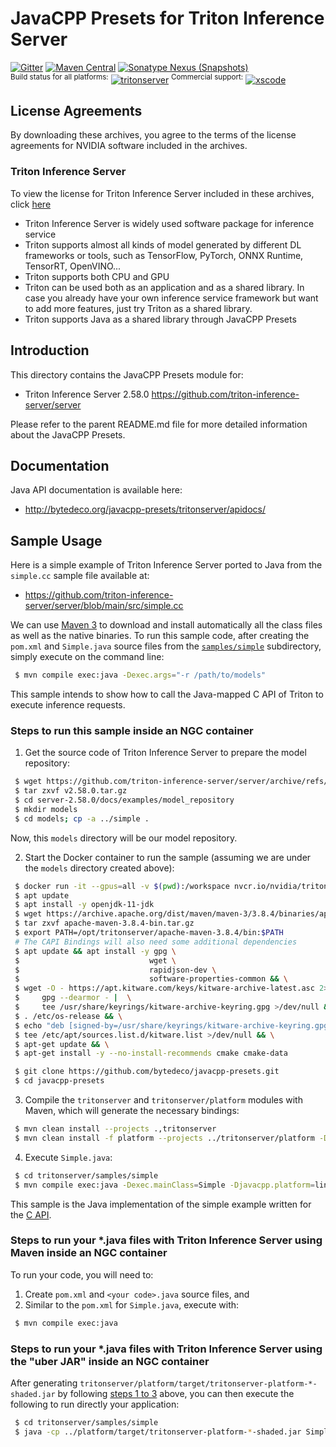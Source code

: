 JavaCPP Presets for Triton Inference Server
===========================================

[![Gitter](https://badges.gitter.im/bytedeco/javacpp.svg)](https://gitter.im/bytedeco/javacpp) [![Maven Central](https://maven-badges.herokuapp.com/maven-central/org.bytedeco/tritonserver/badge.svg)](https://maven-badges.herokuapp.com/maven-central/org.bytedeco/tritonserver) [![Sonatype Nexus (Snapshots)](https://img.shields.io/nexus/s/https/oss.sonatype.org/org.bytedeco/tritonserver.svg)](http://bytedeco.org/builds/)  
<sup>Build status for all platforms:</sup> [![tritonserver](https://github.com/bytedeco/javacpp-presets/workflows/tritonserver/badge.svg)](https://github.com/bytedeco/javacpp-presets/actions?query=workflow%3Atritonserver)  <sup>Commercial support:</sup> [![xscode](https://img.shields.io/badge/Available%20on-xs%3Acode-blue?style=?style=plastic&logo=appveyor&logo=data:image/png;base64,iVBORw0KGgoAAAANSUhEUgAAAEAAAABACAMAAACdt4HsAAAAGXRFWHRTb2Z0d2FyZQBBZG9iZSBJbWFnZVJlYWR5ccllPAAAAAZQTFRF////////VXz1bAAAAAJ0Uk5T/wDltzBKAAAAlUlEQVR42uzXSwqAMAwE0Mn9L+3Ggtgkk35QwcnSJo9S+yGwM9DCooCbgn4YrJ4CIPUcQF7/XSBbx2TEz4sAZ2q1RAECBAiYBlCtvwN+KiYAlG7UDGj59MViT9hOwEqAhYCtAsUZvL6I6W8c2wcbd+LIWSCHSTeSAAECngN4xxIDSK9f4B9t377Wd7H5Nt7/Xz8eAgwAvesLRjYYPuUAAAAASUVORK5CYII=)](https://xscode.com/bytedeco/javacpp-presets)


License Agreements
------------------
By downloading these archives, you agree to the terms of the license agreements for NVIDIA software included in the archives.

### Triton Inference Server
To view the license for Triton Inference Server included in these archives, click [here](https://developer.nvidia.com/ngc/nvidia-deep-learning-container-license)

 * Triton Inference Server is widely used software package for inference service
 * Triton supports almost all kinds of model generated by different DL frameworks or tools, such as TensorFlow, PyTorch, ONNX Runtime, TensorRT, OpenVINO...
 * Triton supports both CPU and GPU
 * Triton can be used both as an application and as a shared library. In case you already have your own inference service framework but want to add more features, just try Triton as a shared library.
 * Triton supports Java as a shared library through JavaCPP Presets


Introduction
------------
This directory contains the JavaCPP Presets module for:

 * Triton Inference Server 2.58.0  https://github.com/triton-inference-server/server

Please refer to the parent README.md file for more detailed information about the JavaCPP Presets.


Documentation
-------------
Java API documentation is available here:

 * http://bytedeco.org/javacpp-presets/tritonserver/apidocs/


Sample Usage
------------
Here is a simple example of Triton Inference Server ported to Java from the `simple.cc` sample file available at:

 * https://github.com/triton-inference-server/server/blob/main/src/simple.cc

We can use [Maven 3](http://maven.apache.org/) to download and install automatically all the class files as well as the native binaries. To run this sample code, after creating the `pom.xml` and `Simple.java` source files from the [`samples/simple`](samples/simple) subdirectory, simply execute on the command line:
```bash
 $ mvn compile exec:java -Dexec.args="-r /path/to/models"
```
This sample intends to show how to call the Java-mapped C API of Triton to execute inference requests.

### Steps to run this sample inside an NGC container

 1. Get the source code of Triton Inference Server to prepare the model repository:
```bash
 $ wget https://github.com/triton-inference-server/server/archive/refs/tags/v2.58.0.tar.gz
 $ tar zxvf v2.58.0.tar.gz
 $ cd server-2.58.0/docs/examples/model_repository
 $ mkdir models
 $ cd models; cp -a ../simple .
```
Now, this `models` directory will be our model repository.

 2. Start the Docker container to run the sample (assuming we are under the `models` directory created above):
```bash
 $ docker run -it --gpus=all -v $(pwd):/workspace nvcr.io/nvidia/tritonserver:25.05-py3 bash
 $ apt update
 $ apt install -y openjdk-11-jdk
 $ wget https://archive.apache.org/dist/maven/maven-3/3.8.4/binaries/apache-maven-3.8.4-bin.tar.gz
 $ tar zxvf apache-maven-3.8.4-bin.tar.gz
 $ export PATH=/opt/tritonserver/apache-maven-3.8.4/bin:$PATH
 # The CAPI Bindings will also need some additional dependencies
 $ apt update && apt install -y gpg \
 $                             wget \
 $                             rapidjson-dev \
 $                             software-properties-common && \
 $ wget -O - https://apt.kitware.com/keys/kitware-archive-latest.asc 2>/dev/null | \
 $     gpg --dearmor - |  \
 $     tee /usr/share/keyrings/kitware-archive-keyring.gpg >/dev/null && \
 $ . /etc/os-release && \
 $ echo "deb [signed-by=/usr/share/keyrings/kitware-archive-keyring.gpg] https://apt.kitware.com/ubuntu/ $UBUNTU_CODENAME main" | \
 $ tee /etc/apt/sources.list.d/kitware.list >/dev/null && \
 $ apt-get update && \
 $ apt-get install -y --no-install-recommends cmake cmake-data

 $ git clone https://github.com/bytedeco/javacpp-presets.git
 $ cd javacpp-presets
```

3. Compile the `tritonserver` and `tritonserver/platform` modules with Maven, which will generate the necessary bindings:
```bash
 $ mvn clean install --projects .,tritonserver
 $ mvn clean install -f platform --projects ../tritonserver/platform -Djavacpp.platform=linux-x86_64
```

4. Execute `Simple.java`:
```bash
 $ cd tritonserver/samples/simple
 $ mvn compile exec:java -Dexec.mainClass=Simple -Djavacpp.platform=linux-x86_64 -Dexec.args="-r /workspace/models"
```

This sample is the Java implementation of the simple example written for the [C API](https://github.com/triton-inference-server/server/blob/main/docs/inference_protocols.md#c-api).

### Steps to run your *.java files with Triton Inference Server using Maven inside an NGC container

To run your code, you will need to:

 1. Create `pom.xml` and `<your code>.java` source files, and
 2. Similar to the `pom.xml` for `Simple.java`, execute with:
```bash
 $ mvn compile exec:java
```

### Steps to run your *.java files with Triton Inference Server using the "uber JAR" inside an NGC container

After generating `tritonserver/platform/target/tritonserver-platform-*-shaded.jar` by following [steps 1 to 3](#steps-to-run-this-sample-inside-an-ngc-container) above, you can then execute the following to run directly your application:
```bash
 $ cd tritonserver/samples/simple
 $ java -cp ../platform/target/tritonserver-platform-*-shaded.jar Simple.java -r /workspace/models
```
